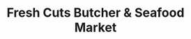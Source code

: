---
title: "Fresh Cuts Butcher & Seafood Market"
url: /seagrove/fresh-cuts-butcher-and-seafood-market/
shop: supermarket
---